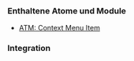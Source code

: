 ### Enthaltene Atome und Module
* <a href="../../atoms/context_menu_item/context_menu_item.html">ATM: Context Menu Item</a>

### Integration

